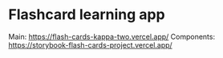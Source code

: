 # Flashcard learning app
Main: https://flash-cards-kappa-two.vercel.app/
Components: https://storybook-flash-cards-project.vercel.app/